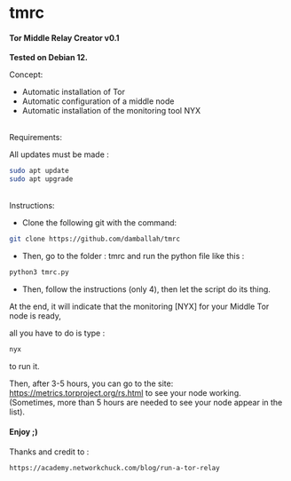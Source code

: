 # tmrc
#### Tor Middle Relay Creator v0.1

**Tested on Debian 12.**

Concept:

- Automatic installation of Tor
- Automatic configuration of a middle node
- Automatic installation of the monitoring tool NYX


<br>
Requirements:

All updates must be made :
```sh
sudo apt update
sudo apt upgrade
```

<br>
Instructions:

- Clone the following git with the command:
```sh
git clone https://github.com/damballah/tmrc 
```

- Then, go to the folder : tmrc and run the python file like this :
```sh
python3 tmrc.py
```

- Then, follow the instructions (only 4), then let the script do its thing. 

At the end, it will indicate that the monitoring [NYX] for your Middle Tor node is ready, 

all you have to do is type : 
```sh
nyx
```
to run it. 

Then, after 3-5 hours, you can go to the 
site: https://metrics.torproject.org/rs.html to see your node working. 
(Sometimes, more than 5 hours are needed to see your node appear in the list).

#### Enjoy ;)

Thanks and credit to :
```sh
https://academy.networkchuck.com/blog/run-a-tor-relay
```


